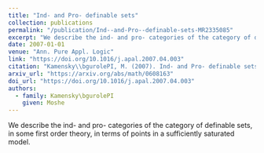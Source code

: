 ```yaml
---
title: "Ind- and Pro- definable sets"
collection: publications
permalink: "/publication/Ind--and-Pro--definable-sets-MR2335085"
excerpt: "We describe the ind- and pro- categories of the category of definable sets, in some first order theory, in terms of points in a sufficiently saturated model."
date: 2007-01-01
venue: "Ann. Pure Appl. Logic"
link: "https://doi.org/10.1016/j.apal.2007.04.003"
citation: "Kamensky\\bgurolePI, M. (2007). Ind- and Pro- definable sets. <i>Ann. Pure Appl. Logic</i>, <i>147</i>(3), 180–186. https://doi.org/10.1016/j.apal.2007.04.003"
arxiv_url: "https://arxiv.org/abs/math/0608163"
doi_url: "https://doi.org/10.1016/j.apal.2007.04.003"
authors:
  - family: Kamensky\bgurolePI
    given: Moshe
---
```

We describe the ind- and pro- categories of the category of definable sets, in some first order theory, in terms of points in a sufficiently saturated model.

